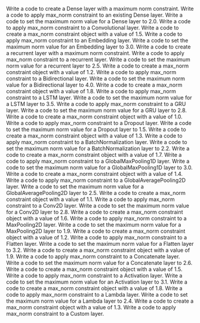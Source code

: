 Write a code to create a Dense layer with a maximum norm constraint.
Write a code to apply max_norm constraint to an existing Dense layer.
Write a code to set the maximum norm value for a Dense layer to 2.0.
Write a code to apply max_norm constraint to a Convolutional layer.
Write a code to create a max_norm constraint object with a value of 1.5.
Write a code to apply max_norm constraint to an Embedding layer.
Write a code to set the maximum norm value for an Embedding layer to 3.0.
Write a code to create a recurrent layer with a maximum norm constraint.
Write a code to apply max_norm constraint to a recurrent layer.
Write a code to set the maximum norm value for a recurrent layer to 2.5.
Write a code to create a max_norm constraint object with a value of 1.2.
Write a code to apply max_norm constraint to a Bidirectional layer.
Write a code to set the maximum norm value for a Bidirectional layer to 4.0.
Write a code to create a max_norm constraint object with a value of 1.8.
Write a code to apply max_norm constraint to a LSTM layer.
Write a code to set the maximum norm value for a LSTM layer to 3.5.
Write a code to apply max_norm constraint to a GRU layer.
Write a code to set the maximum norm value for a GRU layer to 2.8.
Write a code to create a max_norm constraint object with a value of 1.0.
Write a code to apply max_norm constraint to a Dropout layer.
Write a code to set the maximum norm value for a Dropout layer to 1.5.
Write a code to create a max_norm constraint object with a value of 1.3.
Write a code to apply max_norm constraint to a BatchNormalization layer.
Write a code to set the maximum norm value for a BatchNormalization layer to 2.2.
Write a code to create a max_norm constraint object with a value of 1.7.
Write a code to apply max_norm constraint to a GlobalMaxPooling1D layer.
Write a code to set the maximum norm value for a GlobalMaxPooling1D layer to 3.0.
Write a code to create a max_norm constraint object with a value of 1.4.
Write a code to apply max_norm constraint to a GlobalAveragePooling2D layer.
Write a code to set the maximum norm value for a GlobalAveragePooling2D layer to 2.5.
Write a code to create a max_norm constraint object with a value of 1.1.
Write a code to apply max_norm constraint to a Conv2D layer.
Write a code to set the maximum norm value for a Conv2D layer to 2.8.
Write a code to create a max_norm constraint object with a value of 1.6.
Write a code to apply max_norm constraint to a MaxPooling2D layer.
Write a code to set the maximum norm value for a MaxPooling2D layer to 1.9.
Write a code to create a max_norm constraint object with a value of 1.2.
Write a code to apply max_norm constraint to a Flatten layer.
Write a code to set the maximum norm value for a Flatten layer to 3.2.
Write a code to create a max_norm constraint object with a value of 1.9.
Write a code to apply max_norm constraint to a Concatenate layer.
Write a code to set the maximum norm value for a Concatenate layer to 2.6.
Write a code to create a max_norm constraint object with a value of 1.5.
Write a code to apply max_norm constraint to a Activation layer.
Write a code to set the maximum norm value for an Activation layer to 3.1.
Write a code to create a max_norm constraint object with a value of 1.8.
Write a code to apply max_norm constraint to a Lambda layer.
Write a code to set the maximum norm value for a Lambda layer to 2.4.
Write a code to create a max_norm constraint object with a value of 1.3.
Write a code to apply max_norm constraint to a Custom layer.